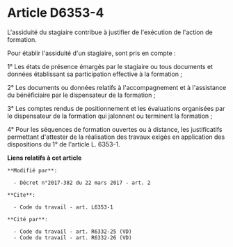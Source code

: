 # Article D6353-4

L'assiduité du stagiaire contribue à justifier de l'exécution de l'action de formation. 

Pour établir l'assiduité d'un stagiaire, sont pris en compte : 

1° Les états de présence émargés par le stagiaire ou tous documents et données établissant sa participation effective à la
formation ; 

2° Les documents ou données relatifs à l'accompagnement et à l'assistance du bénéficiaire par le dispensateur de la
formation ; 

3° Les comptes rendus de positionnement et les évaluations organisées par le dispensateur de la formation qui jalonnent ou
terminent la formation ; 

4° Pour les séquences de formation ouvertes ou à distance, les justificatifs permettant d'attester de la réalisation des
travaux exigés en application des dispositions du 1° de l'article L. 6353-1.

**Liens relatifs à cet article**

	**Modifié par**:

	  - Décret n°2017-382 du 22 mars 2017 - art. 2

	**Cite**:

	  - Code du travail - art. L6353-1

	**Cité par**:

	  - Code du travail - art. R6332-25 (VD)
	  - Code du travail - art. R6332-26 (VD)

